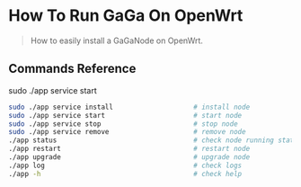 # How To Run GaGa On OpenWrt

>How to easily install a GaGaNode on OpenWrt.


## Commands Reference

sudo ./app service start


```bash
sudo ./app service install                    # install node
sudo ./app service start                      # start node
sudo ./app service stop                       # stop node
sudo ./app service remove                     # remove node
./app status                                  # check node running status
./app restart                                 # restart node
./app upgrade                                 # upgrade node
./app log                                     # check logs
./app -h                                      # check help
```